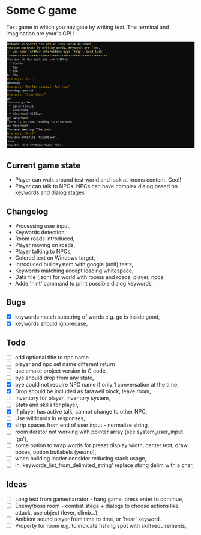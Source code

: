 # Some C game

Text game in which you navigate by writing text. The terminal and imagination are your's GPU.

<p align="center">
    <img src="img/ss_GLore_0.0.2.PNG" width="500" alt="Recent text game state">
</p>

## Current game state
- Player can walk around test world and look at rooms content. Cool!
- Player can talk to NPCs. NPCs can have complex dialog based on keywords and dialog stages.

## Changelog
- Processing user input,
- Keywords detection,
- Room roads introduced,
- Player moving on roads,
- Player talking to NPCs,
- Colored text on Windows target,
- Introduced buildsystem with google (unit) tests,
- Keywords matching accept leading whitespace,
- Data file (json) for world with rooms and roads, player, npcs,
- Adde 'hint' command to print possible dialog keywords,

## Bugs
- [x] keywords match substring of words e.g. go is inside good,
- [x] keywords should ignorecase,

## Todo
- [ ] add optional title to npc name
- [ ] player and npc set name different return
- [ ] use cmake project version in C code,
- [ ] bye should drop from any state,
- [x] bye could not require NPC name if only 1 conversation at the time,
- [x] Drop should be included as farawell block, leave room,
- [ ] Inventory for player, inventory system,
- [ ] Stats and skills for player,
- [x] If player has active talk, cannot change to other NPC,
- [ ] Use wildcards in responses,
- [x] strip spaces from end of user input - normalize string,
- [ ] room iterator not working with pointer array (see system_user_input 'go'),
- [ ] some option to wrap words for preset display width, center text, draw boxes, option butlabels (yes/no),
- [ ] when building loader consider reducing stack usage,
- [ ] in 'keywords_list_from_delimited_string' replace stirng delim with a char,

## Ideas
- [ ] Long text from game/narrator - hang game, press enter to continue,
- [ ] Enemy/boss room - combat stage + dialogs to choose actions like attack, use object (lever, climb...),
- [ ] Ambient sound player from time to time, or 'hear' keyword.
- [ ] Property for room e.g. to indicate fishing spot with skill requirements,